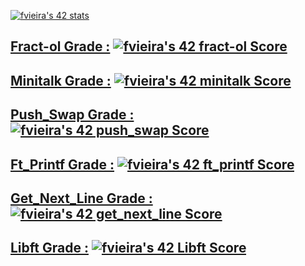 
[![fvieira's 42 stats](https://badge42.vercel.app/api/v2/clc0k1dka00060fmdj743ugtz/stats?cursusId=21&coalitionId=293)](https://github.com/JaeSeoKim/badge42)


 <div>
 <h2>
   
[<strong>Fract-ol Grade :</strong>](https://github.com/Xyckens/fract-ol) [![fvieira's 42 fract-ol Score](https://badge42.vercel.app/api/v2/clc0k1dka00060fmdj743ugtz/project/2905255)](https://github.com/JaeSeoKim/badge42) <br>
  
  </h2>  
</div>

<div>  
<h2>
  
  [Minitalk Grade :](https://github.com/Xyckens/minitalk) [![fvieira's 42 minitalk Score](https://badge42.vercel.app/api/v2/clc0k1dka00060fmdj743ugtz/project/2909702)](https://github.com/JaeSeoKim/badge42)
  
</h2> 
</div>

<div>
 <h2>
   
[<strong>Push_Swap Grade :</strong>](https://github.com/Xyckens/push_swap) [![fvieira's 42 push_swap Score](https://badge42.vercel.app/api/v2/clc0k1dka00060fmdj743ugtz/project/2914306)](https://github.com/JaeSeoKim/badge42) <br>
  
  </h2>  
</div>

<div>
<h2>
    
[<strong>Ft_Printf Grade :</strong>](https://github.com/Xyckens/ft_printf) [![fvieira's 42 ft_printf Score](https://badge42.vercel.app/api/v2/clc0k1dka00060fmdj743ugtz/project/2886377)](https://github.com/JaeSeoKim/badge42) <br>
  
  </h2>  
</div>
 <div>
 <h2>
  
[<strong>Get_Next_Line Grade :</strong>](https://github.com/Xyckens/get_next_line) [![fvieira's 42 get_next_line Score](https://badge42.vercel.app/api/v2/clc0k1dka00060fmdj743ugtz/project/2885701)](https://github.com/JaeSeoKim/badge42) <br>
  
  </h2>  
</div>
<div>
 <h2>
   
[<strong>Libft Grade :</strong>](https://github.com/Xyckens/libft) [![fvieira's 42 Libft Score](https://badge42.vercel.app/api/v2/clc0k1dka00060fmdj743ugtz/project/2865677)](https://github.com/JaeSeoKim/badge42) <br>
   
  </h2> 
</div><!--
**Xyckens/Xyckens** is a ✨ _special_ ✨ repository because its `README.md` (this file) appears on your GitHub profile.

Here are some ideas to get you started:

- 🔭 I’m currently working on ...
- 🌱 I’m currently learning ...
- 👯 I’m looking to collaborate on ...
- 🤔 I’m looking for help with ...
- 💬 Ask me about ...
- 📫 How to reach me: ...
- 😄 Pronouns: ...
- ⚡ Fun fact: ...
-->
